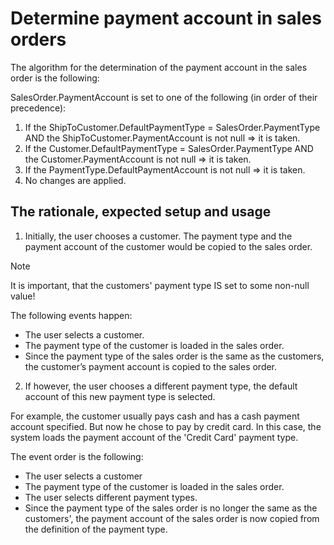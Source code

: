 # Determine payment account in sales orders

The algorithm for the determination of the payment account in the sales order is the following:

SalesOrder.PaymentAccount is set to one of the following (in order of their precedence):

1. If the ShipToCustomer.DefaultPaymentType = SalesOrder.PaymentType AND the ShipToCustomer.PaymentAccount is not null => it is taken.
2. If the Customer.DefaultPaymentType = SalesOrder.PaymentType AND the Customer.PaymentAccount is not null => it is taken.
3. If the PaymentType.DefaultPaymentAccount is not null => it is taken.
4. No changes are applied.

## The rationale, expected setup and usage

1. Initially, the user chooses a customer. The payment type and the payment account of the customer would be copied to the sales order.

> [!NOTE] 
> It is important, that the customers' payment type IS set to some non-null value!

The following events happen:
- The user selects a customer.
- The payment type of the customer is loaded in the sales order.
- Since the payment type of the sales order is the same as the customers, the customer’s payment account is copied to the sales order.

2. If however, the user chooses a different payment type, the default account of this new payment type is selected.
 
For example, the customer usually pays cash and has a cash payment account specified. But now he chose to pay by credit card. In this case, the system loads the payment account of the 'Credit Card' payment type. 
 
The event order is the following:
 
- The user selects a customer
- The payment type of the customer is loaded in the sales order.
- The user selects different payment types.
- Since the payment type of the sales order is no longer the same as the customers', the payment account of the sales order is now copied from the definition of the payment type.

